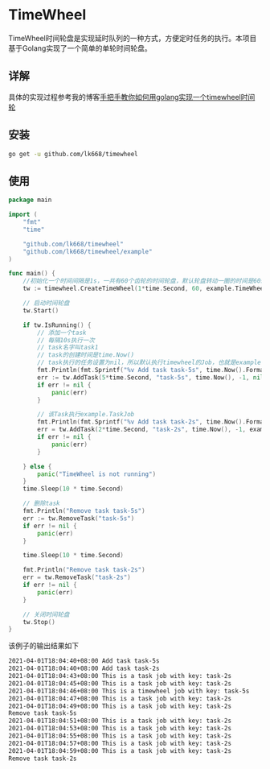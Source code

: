 # TimeWheel

TimeWheel时间轮盘是实现延时队列的一种方式，方便定时任务的执行。本项目基于Golang实现了一个简单的单轮时间轮盘。

## 详解

具体的实现过程参考我的博客[手把手教你如何用golang实现一个timewheel时间轮](http://lk668.github.io/2021/04/05/2021-04-05-%E6%89%8B%E6%8A%8A%E6%89%8B%E6%95%99%E4%BD%A0%E5%A6%82%E4%BD%95%E7%94%A8golang%E5%AE%9E%E7%8E%B0%E4%B8%80%E4%B8%AAtimewheel/)

## 安装

```bash
go get -u github.com/lk668/timewheel

```

## 使用

```go
package main

import (
	"fmt"
	"time"

	"github.com/lk668/timewheel"
	"github.com/lk668/timewheel/example"
)

func main() {
	//初始化一个时间间隔是1s，一共有60个齿轮的时间轮盘，默认轮盘转动一圈的时间是60s
	tw := timewheel.CreateTimeWheel(1*time.Second, 60, example.TimeWheelDefaultJob)

	// 启动时间轮盘
	tw.Start()

	if tw.IsRunning() {
		// 添加一个task
		// 每隔10s执行一次
		// task名字叫task1
		// task的创建时间是time.Now()
		// task执行的任务设置为nil，所以默认执行timewheel的Job，也就是example.TimeWheelDefaultJob
		fmt.Println(fmt.Sprintf("%v Add task task-5s", time.Now().Format(time.RFC3339)))
		err := tw.AddTask(5*time.Second, "task-5s", time.Now(), -1, nil)
		if err != nil {
			panic(err)
		}

		// 该Task执行example.TaskJob
		fmt.Println(fmt.Sprintf("%v Add task task-2s", time.Now().Format(time.RFC3339)))
		err = tw.AddTask(2*time.Second, "task-2s", time.Now(), -1, example.TaskJob)
		if err != nil {
			panic(err)
		}

	} else {
		panic("TimeWheel is not running")
	}
	time.Sleep(10 * time.Second)

	// 删除task
	fmt.Println("Remove task task-5s")
	err := tw.RemoveTask("task-5s")
	if err != nil {
		panic(err)
	}

	time.Sleep(10 * time.Second)

	fmt.Println("Remove task task-2s")
	err = tw.RemoveTask("task-2s")
	if err != nil {
		panic(err)
	}

	// 关闭时间轮盘
	tw.Stop()
}

```

该例子的输出结果如下
```bash
2021-04-01T18:04:40+08:00 Add task task-5s
2021-04-01T18:04:40+08:00 Add task task-2s
2021-04-01T18:04:43+08:00 This is a task job with key: task-2s
2021-04-01T18:04:45+08:00 This is a task job with key: task-2s
2021-04-01T18:04:46+08:00 This is a timewheel job with key: task-5s
2021-04-01T18:04:47+08:00 This is a task job with key: task-2s
2021-04-01T18:04:49+08:00 This is a task job with key: task-2s
Remove task task-5s
2021-04-01T18:04:51+08:00 This is a task job with key: task-2s
2021-04-01T18:04:53+08:00 This is a task job with key: task-2s
2021-04-01T18:04:55+08:00 This is a task job with key: task-2s
2021-04-01T18:04:57+08:00 This is a task job with key: task-2s
2021-04-01T18:04:59+08:00 This is a task job with key: task-2s
Remove task task-2s
```
